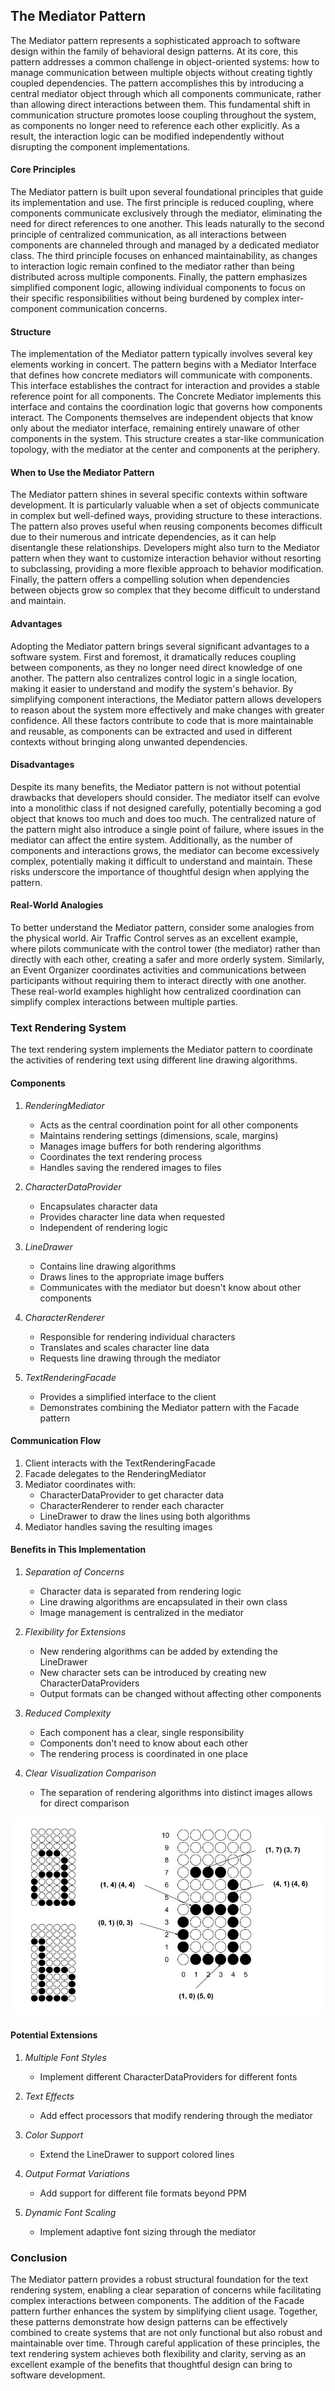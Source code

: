 
## The Mediator Pattern

The Mediator pattern represents a sophisticated approach to software design within the family of behavioral design patterns. At its core, this pattern addresses a common challenge in object-oriented systems: how to manage communication between multiple objects without creating tightly coupled dependencies. The pattern accomplishes this by introducing a central mediator object through which all components communicate, rather than allowing direct interactions between them. This fundamental shift in communication structure promotes loose coupling throughout the system, as components no longer need to reference each other explicitly. As a result, the interaction logic can be modified independently without disrupting the component implementations.


#### Core Principles

The Mediator pattern is built upon several foundational principles that guide its implementation and use. The first principle is reduced coupling, where components communicate exclusively through the mediator, eliminating the need for direct references to one another. This leads naturally to the second principle of centralized communication, as all interactions between components are channeled through and managed by a dedicated mediator class. The third principle focuses on enhanced maintainability, as changes to interaction logic remain confined to the mediator rather than being distributed across multiple components. Finally, the pattern emphasizes simplified component logic, allowing individual components to focus on their specific responsibilities without being burdened by complex inter-component communication concerns.

#### Structure

The implementation of the Mediator pattern typically involves several key elements working in concert. The pattern begins with a Mediator Interface that defines how concrete mediators will communicate with components. This interface establishes the contract for interaction and provides a stable reference point for all components. The Concrete Mediator implements this interface and contains the coordination logic that governs how components interact. The Components themselves are independent objects that know only about the mediator interface, remaining entirely unaware of other components in the system. This structure creates a star-like communication topology, with the mediator at the center and components at the periphery.

#### When to Use the Mediator Pattern

The Mediator pattern shines in several specific contexts within software development. It is particularly valuable when a set of objects communicate in complex but well-defined ways, providing structure to these interactions. The pattern also proves useful when reusing components becomes difficult due to their numerous and intricate dependencies, as it can help disentangle these relationships. Developers might also turn to the Mediator pattern when they want to customize interaction behavior without resorting to subclassing, providing a more flexible approach to behavior modification. Finally, the pattern offers a compelling solution when dependencies between objects grow so complex that they become difficult to understand and maintain.

#### Advantages

Adopting the Mediator pattern brings several significant advantages to a software system. First and foremost, it dramatically reduces coupling between components, as they no longer need direct knowledge of one another. The pattern also centralizes control logic in a single location, making it easier to understand and modify the system's behavior. By simplifying component interactions, the Mediator pattern allows developers to reason about the system more effectively and make changes with greater confidence. All these factors contribute to code that is more maintainable and reusable, as components can be extracted and used in different contexts without bringing along unwanted dependencies.

#### Disadvantages

Despite its many benefits, the Mediator pattern is not without potential drawbacks that developers should consider. The mediator itself can evolve into a monolithic class if not designed carefully, potentially becoming a god object that knows too much and does too much. The centralized nature of the pattern might also introduce a single point of failure, where issues in the mediator can affect the entire system. Additionally, as the number of components and interactions grows, the mediator can become excessively complex, potentially making it difficult to understand and maintain. These risks underscore the importance of thoughtful design when applying the pattern.

#### Real-World Analogies

To better understand the Mediator pattern, consider some analogies from the physical world. Air Traffic Control serves as an excellent example, where pilots communicate with the control tower (the mediator) rather than directly with each other, creating a safer and more orderly system. Similarly, an Event Organizer coordinates activities and communications between participants without requiring them to interact directly with one another. These real-world examples highlight how centralized coordination can simplify complex interactions between multiple parties.


### Text Rendering System

The text rendering system implements the Mediator pattern to coordinate the activities of rendering text using different line drawing algorithms.

#### Components

1. *RenderingMediator*
   - Acts as the central coordination point for all other components
   - Maintains rendering settings (dimensions, scale, margins)
   - Manages image buffers for both rendering algorithms
   - Coordinates the text rendering process
   - Handles saving the rendered images to files

2. *CharacterDataProvider*
   - Encapsulates character data
   - Provides character line data when requested
   - Independent of rendering logic

3. *LineDrawer*
   - Contains line drawing algorithms
   - Draws lines to the appropriate image buffers
   - Communicates with the mediator but doesn't know about other components

4. *CharacterRenderer*
   - Responsible for rendering individual characters
   - Translates and scales character line data
   - Requests line drawing through the mediator

5. *TextRenderingFacade*
   - Provides a simplified interface to the client
   - Demonstrates combining the Mediator pattern with the Facade pattern


#### Communication Flow

1. Client interacts with the TextRenderingFacade
2. Facade delegates to the RenderingMediator
3. Mediator coordinates with:
   - CharacterDataProvider to get character data
   - CharacterRenderer to render each character
   - LineDrawer to draw the lines using both algorithms
4. Mediator handles saving the resulting images

#### Benefits in This Implementation

1. *Separation of Concerns*
   - Character data is separated from rendering logic
   - Line drawing algorithms are encapsulated in their own class
   - Image management is centralized in the mediator

2. *Flexibility for Extensions*
   - New rendering algorithms can be added by extending the LineDrawer
   - New character sets can be introduced by creating new CharacterDataProviders
   - Output formats can be changed without affecting other components

3. *Reduced Complexity*
   - Each component has a clear, single responsibility
   - Components don't need to know about each other
   - The rendering process is coordinated in one place

4. *Clear Visualization Comparison*
   - The separation of rendering algorithms into distinct images allows for direct comparison

![Font](font.jpg "How the font is layed out by vectors")


#### Potential Extensions

1. *Multiple Font Styles*
   - Implement different CharacterDataProviders for different fonts

2. *Text Effects*
   - Add effect processors that modify rendering through the mediator

3. *Color Support*
   - Extend the LineDrawer to support colored lines

4. *Output Format Variations*
   - Add support for different file formats beyond PPM

5. *Dynamic Font Scaling*
   - Implement adaptive font sizing through the mediator





### Conclusion

The Mediator pattern provides a robust structural foundation for the text rendering system, enabling a clear separation of concerns while facilitating complex interactions between components. The addition of the Facade pattern further enhances the system by simplifying client usage. Together, these patterns demonstrate how design patterns can be effectively combined to create systems that are not only functional but also robust and maintainable over time. Through careful application of these principles, the text rendering system achieves both flexibility and clarity, serving as an excellent example of the benefits that thoughtful design can bring to software development.

